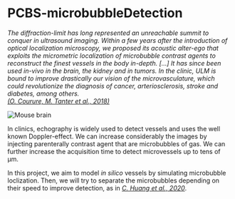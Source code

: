 # PCBS-microbubbleDetection

*The diffraction-limit has long represented an unreachable summit to conquer in ultrasound imaging. Within a few years after the introduction of optical localization microscopy, we proposed its acoustic alter-ego that exploits the micrometric localization of microbubble contrast agents to reconstruct the finest vessels in the body in-depth. [...] It has since been used in-vivo in the brain, the kidney and in tumors. In the clinic, ULM is bound to improve drastically our vision of the microvasculature, which could revolutionize the diagnosis of cancer, arteriosclerosis, stroke and diabetes, among others.*<br>
[*(O. Courure, M. Tanter et al., 2018)*](<https://ieeexplore.ieee.org/stamp/stamp.jsp?tp=&arnumber=8396283>)

![Mouse brain](<https://www.google.fr/url?sa=i&url=https%3A%2F%2Fwww.researchgate.net%2Ffigure%2FUltrasound-Localization-Microscopy-of-the-living-rat-brain-reconstructed-from-data-in_fig1_326005991&psig=AOvVaw2Qp2BbMukDtC5Y28UUmnj7&ust=1619078863638000&source=images&cd=vfe&ved=0CAIQjRxqFwoTCJjhqvbwjvACFQAAAAAdAAAAABAI![Uploading image.png…]()>)

In clinics, echography is widely used to detect vessels and uses the well known Doppler-effect. We can increase considerably the images by injecting parenterally contrast agent that are microbubbles of gas. We can further increase the acquisition time to detect microvessels up to tens of µm.

In this project, we aim to model *in silico* vessels by simulating microbubble loclization. Then, we will try to separate the microbubbles depending on their speed to improve detection, as in [*C. Huang et al., 2020*](<https://www.nature.com/articles/s41598-020-62898-9>).
